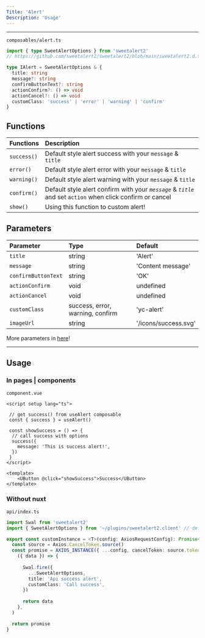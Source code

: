 ```yaml
---
Title: 'Alert'
Description: 'Usage'
---
```


---

`composables/alert.ts`
```ts
import { type SweetAlertOptions } from 'sweetalert2'
// https://github.com/sweetalert2/sweetalert2/blob/main/sweetalert2.d.ts

type IAlert = SweetAlertOptions & {
  title: string
  message?: string
  confirmButtonText?: string
  actionConfirm?: () => void
  actionCancel?: () => void
  customClass: 'success' | 'error' | 'warning' | 'confirm'
}

```
## Functions
| Functions   | Description                                                                                                 |
|:------------|:------------------------------------------------------------------------------------------------------------|
| `success()` | Default style alert success with your `message` & `title`                                                   |
| `error()`   | Default style alert error with your `message` & `title`                                                     |
| `warning()` | Default style alert warning with your `message` & `title`                                                   |
| `confirm()` | Default style alert confirm with your _`message`_ & _`title`_ and set `action` when click confirm or cancel |
| `show()`    | Using this function to custom alert!                                                                        |
## Parameters
| Parameter           | Type                             | Default                |
|:--------------------|:---------------------------------|:-----------------------|
| `title`             | string                           | 'Alert'                |
| `message`           | string                           | 'Content message'      |
| `confirmButtonText` | string                           | 'OK'                   |
| `actionConfirm`     | void                             | undefined              |
| `actionCancel`      | void                             | undefined              |
| `customClass`       | success, error, warning, confirm | 'yc-alert'             |
| `imageUrl`          | string                           | '/icons/success.svg'   |

More parameters in [here](https://github.com/sweetalert2/sweetalert2/blob/main/sweetalert2.d.ts)!

---
## Usage
### In pages | components
`component.vue`
```vue
<script setup lang="ts">
  
 // get success() from useAlert composable
 const { success } = useAlert()

 const showSuccess = () => {
  // call success with options
  success({
    message: 'This is success alert!',
  })
 }
</script>

<template>
    <UButton @click="showSuccess">Success</UButton>
</template>
```

### Without nuxt
`api/index.ts`
```ts
import Swal from 'sweetalert2'
import { SweetAlertOptions } from '~/plugins/sweetalert2.client' // default config swal

export const customInstance = <T>(config: AxiosRequestConfig): Promise<T> => {
  const source = Axios.CancelToken.source()
  const promise = AXIOS_INSTANCE({ ...config, cancelToken: source.token }).then(
    ({ data }) => {
      
      Swal.fire({
        ...SweetAlertOptions,
        title: 'Api success alert',
        customClass: 'Call success',
      })
      
      return data
    },
  )

  return promise
}
```